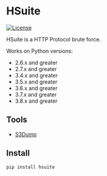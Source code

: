 # HSuite

[![License](https://img.shields.io/badge/license-MIT-green.svg)](https://github.com/Placidina/hsuite/blob/master/LICENSE)

HSuite is a HTTP Protocol brute force.

Works on Python versions:

- 2.6.x and greater
- 2.7.x and greater
- 3.4.x and greater
- 3.5.x and greater
- 3.6.x and greater
- 3.7.x and greater
- 3.8.x and greater

## Tools

- [S3Dump](https://github.com/Placidina/hsuite/blob/master/docs/s3dump/README.md)

## Install

```sh
pip install hsuite
```
